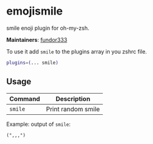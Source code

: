 # emojismile

smile enoji plugin for oh-my-zsh.

**Maintainers**: [fundor333](https://github.com/fundor333) 

To use it add `smile` to the plugins array in you zshrc file.

```zsh
plugins=(... smile)
```

## Usage

| Command | Description                     |
| --------| ------------------------------- |
| `smile` | Print random smile         |

Example: output of `smile`:

```
(°,,,°)
```
